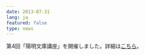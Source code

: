 ```yaml
---
date: 2013-07-31
lang: ja
featured: false
type: news
---
```

第4回「陽明文庫講座」を開催しました。詳細は<a href="/news/2013/2013youmeibunko.pdf" target="_blank">こちら</a>。<br/>
